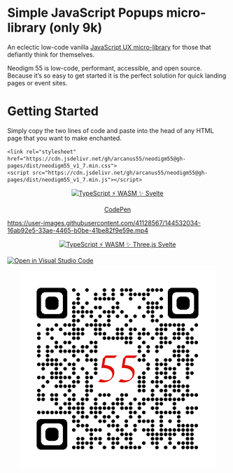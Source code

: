 # Simple JavaScript Popups micro-library (only 9k)
An eclectic low-code vanilla [JavaScript UX micro-library](https://thescottkrause.com/emerging_tech/neodigm55_ux_library/) for those that defiantly think for themselves.

Neodigm 55 is low-code, performant, accessible, and open source. Because it’s so easy to get started it is the perfect solution for quick landing pages or event sites.

# Getting Started

Simply copy the two lines of code and paste into the head of any HTML page that you want to make enchanted.

```
<link rel="stylesheet" href="https://cdn.jsdelivr.net/gh/arcanus55/neodigm55@gh-pages/dist/neodigm55_v1_7.min.css">
<script src="https://cdn.jsdelivr.net/gh/arcanus55/neodigm55@gh-pages/dist/neodigm55_v1_7.min.js"></script>
```



<p align="center">
  <a target="_blank" href="https://thescottkrause.com/emerging_tech/neodigm55_ux_library/">
    <img src="https://neodigm.github.io/brand_logo_graphic_design/fantastic/discerning/25.webp" title="Infographics, UX, PWA, Typescript, Svelte, ThreeJS, Vue, and WASM" alt="TypeScript ⚡ WASM ✨ Svelte">
  </a>
</p>

<p align="center">
  <a target="_blank" href="https://codepen.io/neodigm24/pen/oNGqzyO" title="Infographics, UX, PWA, Typescript, Svelte, ThreeJS, Vue, and WASM" alt="TypeScript ⚡ WASM ✨ Svelte">CodePen</a>
</p>

https://user-images.githubusercontent.com/41128567/144532034-16ab92e5-33ae-4465-b0be-41be82f9e59e.mp4

<p align="center">
  <a target="_blank" href="https://thescottkrause.com/emerging_tech/neodigm55_ux_library/">
    <img src="https://user-images.githubusercontent.com/3151842/150714949-6392433d-c80a-442e-a5db-c3597d42358f.jpg" title="TypeScript ⚡ WASM ✨ Three.js Svelte">
  </a>
</p>

[![Open in Visual Studio Code](https://open.vscode.dev/badges/open-in-vscode.svg)](https://github.com/arcanus55/neodigm55)
<p align="center">
  <a target="_blank" href="https://thescottkrause.com/emerging_tech/neodigm55_ux_library/">
    <img src="https://github.com/arcanus55/neodigm55/blob/gh-pages/qrcode_thescottkrause.com.png?raw=true" title="TypeScript ⚡ WASM ✨ Svelte">
  </a>
</p>
